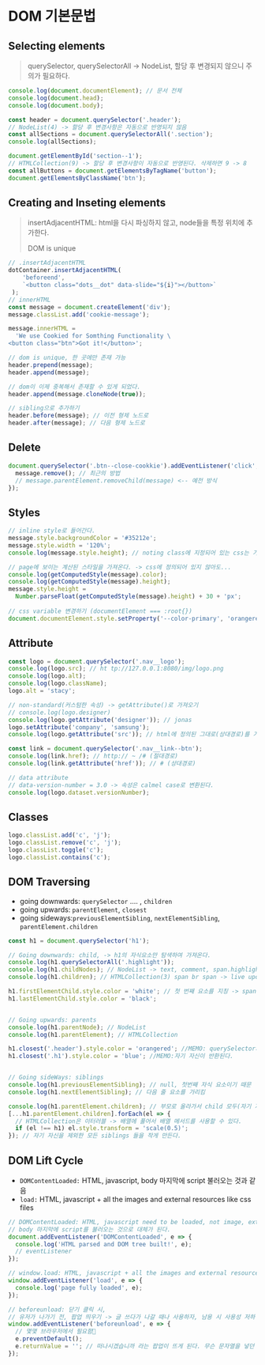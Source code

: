 # DOM 기본문법

## Selecting elements

> querySelector, querySelectorAll -&gt; NodeList, 할당 후 변경되지 않으니 주의가 필요하다.

```javascript
console.log(document.documentElement); // 문서 전체
console.log(document.head);
console.log(document.body);

const header = document.querySelector('.header');
// NodeList(4) -> 할당 후 변경사항은 자동으로 반영되지 않음
const allSections = document.querySelectorAll('.section');
console.log(allSections);

document.getElementById('section--1');
// HTMLCollection(9) -> 할당 후 변경사항이 자동으로 반영된다. 삭제하면 9 -> 8
const allButtons = document.getElementsByTagName('button');
document.getElementsByClassName('btn');
```

## Creating and Inseting elements

> insertAdjacentHTML: html을 다시 파싱하지 않고, node들을 특정 위치에 추가한다.
>
> DOM is unique

```javascript
// .insertAdjacentHTML
dotContainer.insertAdjacentHTML(
    'beforeend',
    `<button class="dots__dot" data-slide="${i}"></button>`
 );
// innerHTML
const message = document.createElement('div');
message.classList.add('cookie-message');

message.innerHTML =
  'We use Cookied for Somthing Functionality \
<button class="btn">Got it!</button>';

// dom is unique, 한 곳에만 존재 가능
header.prepend(message);
header.append(message);

// dom이 이제 중복해서 존재할 수 있게 되었다.
header.append(message.cloneNode(true));

// sibling으로 추가하기
header.before(message); // 이전 형제 노드로
header.after(message); // 다음 형제 노드로
```

## Delete

```javascript
document.querySelector('.btn--close-cookkie').addEventListener('click', () => {
  message.remove(); // 최근의 방법
  // message.parentElement.removeChild(message) <-- 예전 방식
});
```

## Styles

```javascript
// inline style로 들어간다.
message.style.backgroundColor = '#35212e';
message.style.width = '120%';
console.log(message.style.height); // noting class에 지정되어 있는 css는 가져오지 못한다.

// page에 보이는 계산된 스타일을 가져온다. -> css에 정의되어 있지 않아도...
console.log(getComputedStyle(message).color);
console.log(getComputedStyle(message).height);
message.style.height =
  Number.parseFloat(getComputedStyle(message).height) + 30 + 'px';
  
// css variable 변경하기 (documentElement === :root{})
document.documentElement.style.setProperty('--color-primary', 'orangered');
```

## Attribute

```javascript
const logo = document.querySelector('.nav__logo');
console.log(logo.src); // ht tp://127.0.0.1:8080/img/logo.png
console.log(logo.alt);
console.log(logo.className);
logo.alt = 'stacy';

// non-standard(커스텀한 속성) -> getAttribute()로 가져오기
// console.log(logo.designer)
console.log(logo.getAttribute('designer')); // jonas
logo.setAttribute('company', 'samsung');
console.log(logo.getAttribute('src')); // html에 정의된 그대로(상대경로)를 가져온다. img/logo.png

const link = document.querySelector('.nav__link--btn');
console.log(link.href); // http:// ~ /# (절대경로)
console.log(link.getAttribute('href')); // # (상대경로)

// data attribute
// data-version-number = 3.0 -> 속성은 calmel case로 변환된다.
console.log(logo.dataset.versionNumber);
```

## Classes

```javascript
logo.classList.add('c', 'j');
logo.classList.remove('c', 'j');
logo.classList.toggle('c');
logo.classList.contains('c');
```

## DOM Traversing

* going downwards: `querySelector` .... , `children`
* going upwards: `parentElement`, `closest`
* going sideways:`previousElementSibling`, `nextElementSibling`, `parentElement.children`

```javascript
const h1 = document.querySelector('h1');

// Going downwards: child, -> h1의 자식요소만 탐색하여 가져온다.
console.log(h1.querySelectorAll('.highlight'));
console.log(h1.childNodes); // NodeList -> text, comment, span.highlight... 모든 것을 가져온다.(live up date가 안됨)
console.log(h1.children); // HTMLCollection(3) span br span -> live update가 되는 자료구조이다.

h1.firstElementChild.style.color = 'white'; // 첫 번째 요소를 지칭 -> span을 화이트로.
h1.lastElementChild.style.color = 'black';


// Going upwards: parents
console.log(h1.parentNode); // NodeList
console.log(h1.parentElement); // HTMLCollection

h1.closest('.header').style.color = 'orangered'; //MEMO: querySelector와 반대로 작동, 얼마나 멀리 떨어져있던, '.header' 요소를 찾아 반환한다.
h1.closest('.h1').style.color = 'blue'; //MEMO:자기 자신이 반환된다.


// Going sideWays: siblings
console.log(h1.previousElementSibling); // null, 첫번째 자식 요소이기 때문
console.log(h1.nextElementSibling); // 다음 줄 요소를 가리킴

console.log(h1.parentElement.children); // 부모로 올라가서 child 모두(자기 자신도 포함됨)
[...h1.parentElement.children].forEach(el => {
  // HTMLCollection은 이터러블 -> 배열에 풀어서 배열 메서드를 사용할 수 있다.
  if (el !== h1) el.style.transform = 'scale(0.5)';
}); // 자기 자신을 제외한 모든 siblings 들을 작게 만든다.
```

## DOM Lift Cycle

* `DOMContentLoaded:` HTML, javascript, body 마지막에 script 불러오는 것과 같음
* `load:` HTML, javascript + all the images and external resources like css files

```javascript
// DOMContentLoaded: HTML, javascript need to be loaded, not image, external resource
// body 마지막에 script를 불러오는 것으로 대체가 된다.
document.addEventListener('DOMContentLoaded', e => {
  console.log('HTML parsed and DOM tree built!', e);
  // eventListener
});

// window.load: HTML, javascript + all the images and external resources like css files
window.addEventListener('load', e => {
  console.log('page fully loaded', e);
});

// beforeunload: 닫기 클릭 시,
// 유저가 나가기 전, 팝업 띄우기 -> 글 쓰다가 나갈 때나 사용하자, 남용 시 사용성 저하
window.addEventListener('beforeunload', e => {
  // 몇몇 브라우저에서 필요함
  e.preventDefault();
  e.returnValue = ''; // 떠나시겠습니까 라는 팝업이 뜨게 된다. 무슨 문자열을 넣던 지 상관없이 같은 팝업을 띄움
});
```

